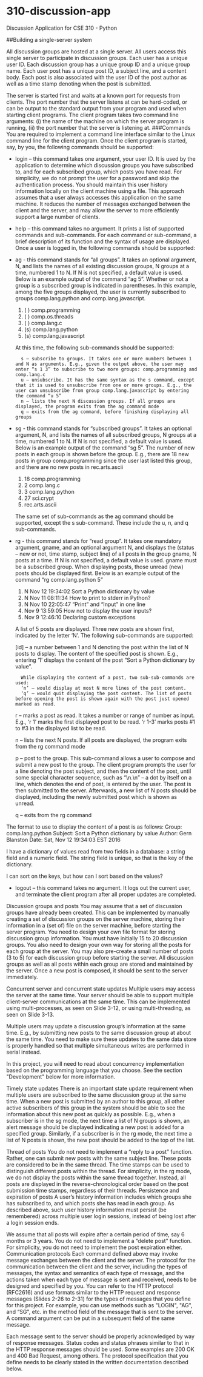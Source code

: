 # 310-discussion-app
Discussion Application for CSE 310 - Python


##Building a single-server system

All discussion groups are hosted at a single server. All users access this single server to participate in discussion groups. Each user has a unique user ID. Each discussion group has a unique group ID and a unique group name.  Each user post has a unique post ID, a subject line, and a content body. Each post is also associated with the user ID of the post author as well as a time stamp denoting when the post is submitted.

The server is started first and waits at a known port for requests from clients. The port number that the server listens at can be hard-coded, or can be output to the standard output from your program and used when starting client programs. The client program takes two command line arguments: (i) the name of the machine on which the server program is running, (ii) the port number that the server is listening at.
###Commands You are required to implement a command line interface similar to the Linux command line for the client program.   Once the client program is started, say, by you, the following commands should be supported:
* login – this command takes one argument, your user ID. It is used by the application to determine which discussion groups you have subscribed to, and for each subscribed group, which posts you have read.  For simplicity, we do not prompt the user for a password and skip the authentication process.
You should maintain this user history information locally on the client machine using a file. This approach assumes that a user always accesses this application on the same machine. It reduces the number of messages exchanged between the client and the server, and may allow the server to more efficiently support a large number of clients.
* help – this command takes no argument. It prints a list of supported commands and sub-commands. For each command or sub-command, a brief description of its function and the syntax of usage are displayed.
Once a user is logged in, the following commands should be supported:
* ag - this command stands for “all groups”. It takes an optional argument, N, and lists the names of all existing discussion groups, N groups at a time, numbered 1 to N.  If N is not specified, a default value is used. Below is an example output of the command “ag 5”.  Whether or not a group is a subscribed group is indicated in parentheses. In this example, among the five groups displayed, the user is currently subscribed to groups comp.lang.python and comp.lang.javascript.
    1.  ( ) comp.programming
    2.  ( ) comp.os.threads
    3.  ( ) comp.lang.c
    4.  (s) comp.lang.python
    5.  (s) comp.lang.javascript

    At this time, the following sub-commands should be supported:

        s – subscribe to groups. It takes one or more numbers between 1 and N as arguments. E.g., given the output above, the user may enter “s 1 3” to subscribe to two more groups: comp.programming and comp.lang.c
        u – unsubscribe. It has the same syntax as the s command, except that it is used to unsubscribe from one or more groups. E.g., the user can unsubscribe from group comp.lang.javascript by entering the command “u 5”
        n – lists the next N discussion groups. If all groups are displayed, the program exits from the ag command mode
        q – exits from the ag command, before finishing displaying all groups
* sg - this command stands for “subscribed groups”. It takes an optional argument, N, and lists the names of all subscribed groups, N groups at a time, numbered 1 to N.  If N is not specified, a default value is used. Below is an example output of the command “sg 5”.  The number of new posts in each group is shown before the group. E.g., there are 18 new posts in group comp.programming since the user last listed this group, and there are no new posts in rec.arts.ascii
    1.    18   comp.programming
    2.    2   comp.lang.c
    3.    3   comp.lang.python
    4.    27   sci.crypt
    5.    rec.arts.ascii

    The same set of sub-commands as the ag command should be supported, except the s sub-command. These include the u, n, and q sub-commands.
* rg - this command stands for “read group”. It takes one mandatory argument, gname, and an optional argument N, and displays the (status – new or not, time stamp, subject line) of all posts in the group gname, N posts at a time. If N is not specified, a default value is used. gname must be a subscribed group. When displaying posts, those unread (new) posts should be displayed first.  Below is an example output of the command “rg comp.lang.python 5”
    1.  N  Nov 12 19:34:02   Sort a Python dictionary by value
    2.  N  Nov 11 08:11:34   How to print to stderr in Python?
    3.  N  Nov 10 22:05:47   “Print” and “Input” in one line
    4.    Nov  9 13:59:05   How not to display the user inputs?
    5.    Nov  9 12:46:10   Declaring custom exceptions

    A list of 5 posts are displayed. Three new posts are shown first, indicated by the letter ‘N’.  The following sub-commands are supported:

    [id] – a number between 1 and N denoting the post within the list of N posts to display. The content of the specified post is shown. E.g., entering ‘1’ displays the content of the post “Sort a Python dictionary by value”.

        While displaying the content of a post, two sub-sub-commands are used:
        ‘n’ – would display at most N more lines of the post content.
        ‘q’ – would quit displaying the post content. The list of posts before opening the post is shown again with the post just opened marked as read.
    r – marks a post as read. It takes a number or range of number as input. E.g., ‘r 1’ marks the first displayed post to be read. ‘r 1-3’ marks posts #1 to #3 in the displayed list to be read.

    n – lists the next N posts. If all posts are displayed, the program exits from the rg command mode

    p – post to the group. This sub-command allows a user to compose and submit a new post to the group.
The client program prompts the user for a line denoting the post subject, and then the content of the post, until some special character sequence, such as “\n.\n” – a dot by itself on a line, which denotes the end of post, is entered by the user. The post is then submitted to the server.  Afterwards, a new list of N posts should be displayed, including the newly submitted post which is shown as unread.

    q – exits from the rg command

The format to use to display the content of a post is as follows:
Group: comp.lang.python
Subject: Sort a Python dictionary by value
Author: Gern Blanston
Date: Sat, Nov 12 19:34:03 EST 2016

I have a dictionary of values read from two fields in a database: a string field and a numeric field. The string field is unique, so that is the key of the dictionary.

I can sort on the keys, but how can I sort based on the values?

* logout – this command takes no argument. It logs out the current user, and terminate the client program after all proper updates are completed.

Discussion groups and posts   You may assume that a set of discussion groups have already been created. This can be implemented by manually creating a set of discussion groups on the server machine, storing their information in a (set of) file on the server machine, before starting the server program. You need to design your own file format for storing discussion group information.  You must have initially 15 to 20 discussion groups.
You also need to design your own way for storing all the posts for each group at the server. You may also pre-create a small number of posts (3 to 5) for each discussion group before starting the server. All discussion groups as well as all posts within each group are stored and maintained by the server.  Once a new post is composed, it should be sent to the server immediately.

Concurrent server and concurrent state updates   Multiple users may access the server at the same time. Your server should be able to support multiple client-server communications at the same time. This can be implemented using multi-processes, as seen on Slide 3-12, or using multi-threading, as seen on Slide 3-13.

Multiple users may update a discussion group’s information at the same time. E.g., by submitting new posts to the same discussion group at about the same time. You need to make sure these updates to the same data store is properly handled so that multiple simultaneous writes are performed in serial instead.

In this project, you will need to read about concurrency implementation based on the programming language that you choose. See the section "Development" below for more information.

Timely state updates   There is an important state update requirement when multiple users are subscribed to the same discussion group at the same time. When a new post is submitted by an author to this group, all other active subscribers of this group in the system should be able to see the information about this new post as quickly as possible. E.g., when a subscriber is in the sg mode, the next time a list of N groups is shown, an alert message should be displayed indicating a new post is added for a specified group.   Similarly, if a subscriber is in the rg mode, the next time a list of N posts is shown, the new post should be added to the top of the list.

Thread of posts   You do not need to implement a “reply to a post” function. Rather, one can submit new posts with the same subject line. These posts are considered to be in the same thread. The time stamps can be used to distinguish different posts within the thread. For simplicity, in the rg mode, we do not display the posts within the same thread together. Instead, all posts are displayed in the reverse-chronological order based on the post submission time stamps, regardless of their threads.
Persistence and expiration of posts   A user’s history information includes which groups she has subscribed to, and which posts she has read in each group. As described above, such user history information must persist (be remembered) across multiple user login sessions, instead of being lost after a login session ends.

We assume that all posts will expire after a certain period of time, say 6 months or 3 years. You do not need to implement a “delete post” function. For simplicity, you do not need to implement the post expiration either.
Communication protocols   Each command defined above may invoke message exchanges between the client and the server. The protocol for the communication between the client and the server, including the types of messages, the syntax and semantics of each type of message, and the actions taken when each type of message is sent and received, needs to be designed and specified by you. You can refer to the HTTP protocol (RFC2616) and use formats similar to the HTTP request and response messages (Slides 2-26 to 2-31) for the types of messages that you define for this project. For example, you can use methods such as "LOGIN", "AG", and “SG", etc. in the method field of the message that is sent to the server. A command argument can be put in a subsequent field of the same message.

Each message sent to the server should be properly acknowledged by way of response messages. Status codes and status phrases similar to that in the HTTP response messages should be used. Some examples are 200 OK and 400 Bad Request, among others. The protocol specification that you define needs to be clearly stated in the written documentation described below.

